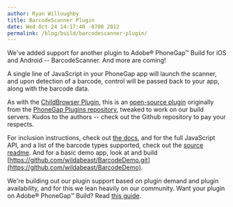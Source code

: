 ```yaml
---
author: Ryan Willoughby
title: BarcodeScanner Plugin
date: Wed Oct 24 14:17:40 -0700 2012
permalink: /blog/build/barcodescanner-plugin/
---
```

We've added support for another plugin to Adobe® PhoneGap™ Build for iOS and Android -- BarcodeScanner. And more are coming!

A single line of JavaScript in your PhoneGap app will launch the scanner, and upon detection of a barcode, control will be passed back to your app, along with the barcode data.
<!-- end-slug -->

As with the [ChildBrowser Plugin](/blog/childbrowser-plugin), this is an [open-source plugin](https://github.com/wildabeast/BarcodeScanner/) originally from the [PhoneGap Plugins repository](https://github.com/phonegap/phonegap-plugins), tweaked to work on our build servers. Kudos to the authors -- check out the Github repository to pay your respects.

For inclusion instructions, check out [the docs](/docs/plugins), and for the full JavaScript API, and a list of the barcode types supported, check out the [source readme](https://github.com/wildabeast/BarcodeScanner/blob/master/README.md). And for a basic demo app, look at and build [https://github.com/wildabeast/BarcodeDemo.git](https://github.com/wildabeast/BarcodeDemo).

We're building out our plugin support based on plugin demand and plugin availability, and for this we lean heavily on our community. Want your plugin on Adobe® PhoneGap™ Build? Read [this guide](https://github.com/phonegap/build/blob/master/Plugins.md). 
